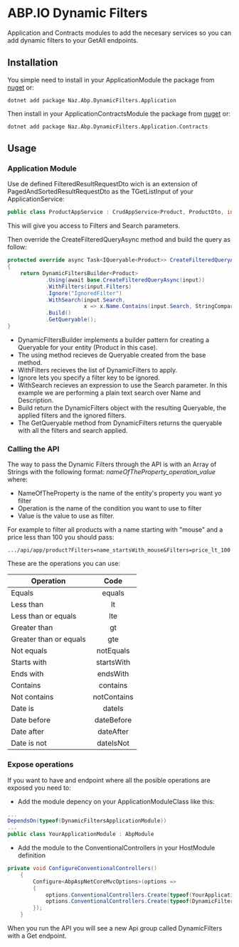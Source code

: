 # ABP.IO Dynamic Filters

Application and Contracts modules to add the necesary services so you can add dynamic filters to your GetAll endpoints.


## Installation

You simple need to install in your ApplicationModule the package from [nuget](https://www.nuget.org/packages/Naz.Abp.DynamicFilters.Application) or:

```
dotnet add package Naz.Abp.DynamicFilters.Application
```

Then install in your ApplicationContractsModule the package from [nuget](https://www.nuget.org/packages/Naz.Abp.DynamicFilters.Application.Contracts) or:

```
dotnet add package Naz.Abp.DynamicFilters.Application.Contracts
```

## Usage

### Application Module

Use de defined FilteredResultRequestDto wich is an extension of PagedAndSortedResultRequestDto as the TGetListInput of your ApplicationService:

```cs
public class ProductAppService : CrudAppService<Product, ProductDto, int, FilteredResultRequestDto>
```

This will give you access to Filters and Search parameters.

Then override the CreateFilteredQueryAsync method and build the query as follow:

```cs
protected override async Task<IQueryable<Product>> CreateFilteredQueryAsync(FilteredResultRequestDto input)
{
    return DynamicFiltersBuilder<Product>
            .Using(await base.CreateFilteredQueryAsync(input))
            .WithFilters(input.Filters)
            .Ignore("IgnoredFilter")
            .WithSearch(input.Search,
                        x => x.Name.Contains(input.Search, StringComparison.InvariantCultureIgnoreCase))
            .Build()
            .GetQueryable();
}
```

- DynamicFiltersBuilder implements a builder pattern for creating a Queryable for your entity (Product in this case).
- The using method recieves de Queryable created from the base method.
- WithFilters recieves the list of DynamicFilters to apply.
- Ignore lets you specify a filter key to be ignored.
- WithSearch recieves an expression to use the Search parameter. In this example we are performing a plain text search over Name and Description.
- Build return the DynamicFilters object with the resulting Queryable, the applied filters and the ignored filters.
- The GetQueryable method from DynamicFilters returns the queryable with all the filters and search applied.

### Calling the API

The way to pass the Dynamic Filters through the API is with an Array of Strings with the following format:
*nameOfTheProperty_operation_value* where:
- NameOfTheProperty is the name of the entity's property you want yo filter
- Operation is the name of the condition you want to use to filter
- Value is the value to use as filter.

For example to filter all products with a name starting with "mouse" and a price less than 100 you should pass:

```
.../api/app/product?Filters=name_startsWith_mouse&Filters=price_lt_100
```

These are the operations you can use:

| Operation     | Code          |
| ------------- |:-------------:|
| Equals        | equals        |
| Less than     | lt            |
| Less than or equals | lte     |
| Greater than  | gt            |
| Greater than or equals | gte  |
| Not equals    | notEquals     |
| Starts with   | startsWith    |
| Ends with     | endsWith      |
| Contains      | contains      |
| Not contains  | notContains   |
| Date is       | dateIs        |
| Date before   | dateBefore    |
| Date after    | dateAfter     |
| Date is not   | dateIsNot     |

### Expose operations

If you want to have and endpoint where all the posible operations are exposed you need to:

- Add the module depency on your ApplicationModuleClass like this: 
```cs
...
DependsOn(typeof(DynamicFiltersApplicationModule))
...
public class YourApplicationModule : AbpModule
```

- Add the module to the ConventionalControllers in your HostModule definition 

```cs
private void ConfigureConventionalControllers()
    {
        Configure<AbpAspNetCoreMvcOptions>(options =>
        {
            options.ConventionalControllers.Create(typeof(YourApplicationModule).Assembly);
            options.ConventionalControllers.Create(typeof(DynamicFiltersApplicationModule).Assembly);
        });
    }
```

When you run the API you will see a new Api group called DynamicFilters with a Get endpoint.